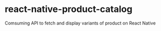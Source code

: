 # react-native-product-catalog
Comsuming API to fetch and display variants of product on React Native
